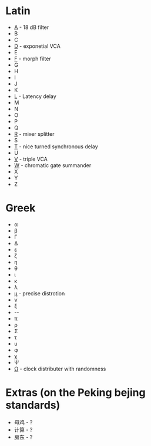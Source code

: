 # Latin
* [A](https://github.com/jackokring/KRTPluginA#a) - 18 dB filter
* B
* C
* [D](https://github.com/jackokring/KRTPluginA#d) - exponetial VCA
* E
* [F](https://github.com/jackokring/KRTPluginA#f) - morph filter
* G
* H
* I
* J
* K
* [L](https://github.com/jackokring/KRTPluginA#l) - Latency delay
* M
* N
* O
* P
* Q
* [R](https://github.com/jackokring/KRTPluginA#r) - mixer splitter
* S
* [T](https://github.com/jackokring/KRTPluginA#t) - nice turned synchronous delay
* U
* [V](https://github.com/jackokring/KRTPluginA#v) - triple VCA
* [W](https://github.com/jackokring/KRTPluginA#w) - chromatic gate summander
* X
* Y
* Z

# Greek
* α
* β
* Γ
* Δ
* ε
* ζ
* η
* θ
* ι
* κ
* λ
* [μ](https://github.com/jackokring/KRTPluginA#μ) - precise distrotion
* ν
* ξ
* --
* π
* ρ
* Σ
* τ
* υ
* φ
* χ
* Ψ
* [Ω](https://github.com/jackokring/KRTPluginA#Ω) - clock distributer with randomness

# Extras (on the Peking bejing standards)
* 母鸡 - ?
* 计算 - ?
* 房东 - ?